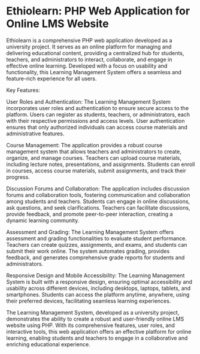# Ethiolearn: PHP Web Application for Online LMS Website 

Ethiolearn is a comprehensive PHP web application developed as a university project. It serves as an online platform for managing and delivering educational content, providing a centralized hub for students, teachers, and administrators to interact, collaborate, and engage in effective online learning. Developed with a focus on usability and functionality, this Learning Management System offers a seamless and feature-rich experience for all users.

Key Features:

User Roles and Authentication: The Learning Management System incorporates user roles and authentication to ensure secure access to the platform. Users can register as students, teachers, or administrators, each with their respective permissions and access levels. User authentication ensures that only authorized individuals can access course materials and administrative features.

Course Management: The application provides a robust course management system that allows teachers and administrators to create, organize, and manage courses. Teachers can upload course materials, including lecture notes, presentations, and assignments. Students can enroll in courses, access course materials, submit assignments, and track their progress.

Discussion Forums and Collaboration: The application includes discussion forums and collaboration tools, fostering communication and collaboration among students and teachers. Students can engage in online discussions, ask questions, and seek clarifications. Teachers can facilitate discussions, provide feedback, and promote peer-to-peer interaction, creating a dynamic learning community.

Assessment and Grading: The Learning Management System offers assessment and grading functionalities to evaluate student performance. Teachers can create quizzes, assignments, and exams, and students can submit their work online. The system automates grading, provides feedback, and generates comprehensive grade reports for students and administrators.

Responsive Design and Mobile Accessibility: The Learning Management System is built with a responsive design, ensuring optimal accessibility and usability across different devices, including desktops, laptops, tablets, and smartphones. Students can access the platform anytime, anywhere, using their preferred devices, facilitating seamless learning experiences.

The Learning Management System, developed as a university project, demonstrates the ability to create a robust and user-friendly online LMS website using PHP. With its comprehensive features, user roles, and interactive tools, this web application offers an effective platform for online learning, enabling students and teachers to engage in a collaborative and enriching educational experience.
